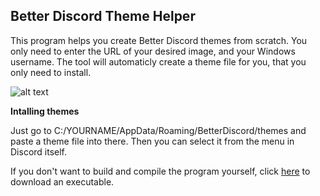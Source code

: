 ## Better Discord Theme Helper ##
This program helps you create Better Discord themes from scratch. You only need to enter the URL of your desired image, and your Windows username. The tool will automaticly create a theme file for you, that you only need to install.

![alt text](https://puu.sh/vsoTP/4fef1c9b9a.png "")


**Intalling themes**

Just go to C:/YOURNAME/AppData/Roaming/BetterDiscord/themes and paste a theme file into there. Then you can select it from the menu in Discord itself.

If you don't want to build and compile the program yourself, click [here](https://github.com/UndscrSteve/BDThemeHelper/releases) to download an executable.